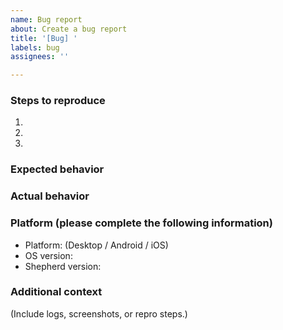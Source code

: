 ```yaml
---
name: Bug report
about: Create a bug report
title: '[Bug] '
labels: bug
assignees: ''

---
```


### Steps to reproduce
1.
2.
3.

### Expected behavior

### Actual behavior

### Platform (please complete the following information)
- Platform: (Desktop / Android / iOS)
- OS version:
- Shepherd version:

### Additional context
(Include logs, screenshots, or repro steps.)
